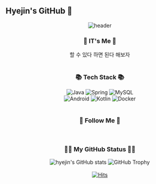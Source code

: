 ## Hyejin's GitHub 👋

<div align="center">
  <img src="https://capsule-render.vercel.app/api?type=venom&color=auto&height=300&section=header&text=Welcome&fontSize=90&animation=fadeIn&desc=hyejin's%20GitHub%20Profile&descAlignY=65&descAlign=62"&textBackground=true alt="header"/>
  <h3>👋 IT's Me 👋</h3>
  할 수 있다  하면 된다  해보자
</div><br>

<div align="center">
  <h3>📚 Tech Stack 📚</h3>
  <div>
    <img src="https://img.shields.io/badge/java-007396?style=for-the-badge&logo=OpenJDK&logoColor=white" alt="Java" />
    <img src="https://img.shields.io/badge/Spring-6DB33F?style=for-the-badge&logo=Spring&logoColor=white" alt="Spring" />
    <img src="https://img.shields.io/badge/MySQL-4479A1?style=for-the-badge&logo=MySQL&logoColor=white" alt="MySQL" />
  </div>
  <div>
    <img src="https://img.shields.io/badge/Android-3DDC84?style=for-the-badge&logo=Android&logoColor=white" alt="Android" />
    <img src="https://img.shields.io/badge/Kotlin-7F52FF?style=for-the-badge&logo=Kotlin&logoColor=white" alt="Kotlin" />
    <img src="https://img.shields.io/badge/docker-%230db7ed.svg?style=for-the-badge&logo=docker&logoColor=white" alt="Docker" />
  </div>
  <br>
</div>

<div align="center">
  <h3>🌈 Follow Me 🌈</h3>
</div><br>

<div align="center">
  <h3>👩‍💻 My GitHub Status 👩‍💻</h3>
  <img src="https://github-readme-stats.vercel.app/api?username=khyaejin&show_icons=true" alt="hyejin's GitHub stats" />
<!--     <a href="https://github.com/khyaejin">
    <img align="center" style="height:180px" src="https://github-readme-stats.vercel.app/api/top-langs/?username=khyaejin&layout=compact&hide_border=true&bg_color=30,91eae4,86A8E7&title_color=fff&text_color=fff" alt="Top Langs" />
  </a> -->
    <img src="https://github-profile-trophy.vercel.app/?username=khyaejin&margin-w=15&row=2&column=4&no-frame=true" alt="GitHub Trophy" />
</div>

<div align="center">
  <br>
  <a href="https://hits.seeyoufarm.com">
    <img src="https://hits.seeyoufarm.com/api/count/incr/badge.svg?url=https%3A%2F%2Fgithub.com%2Flhjbg0821&count_bg=%2379C83D&title_bg=%23555555&icon=&icon_color=%23E7E7E7&title=hits&edge_flat=false" alt="Hits" />
  </a>
</div>
